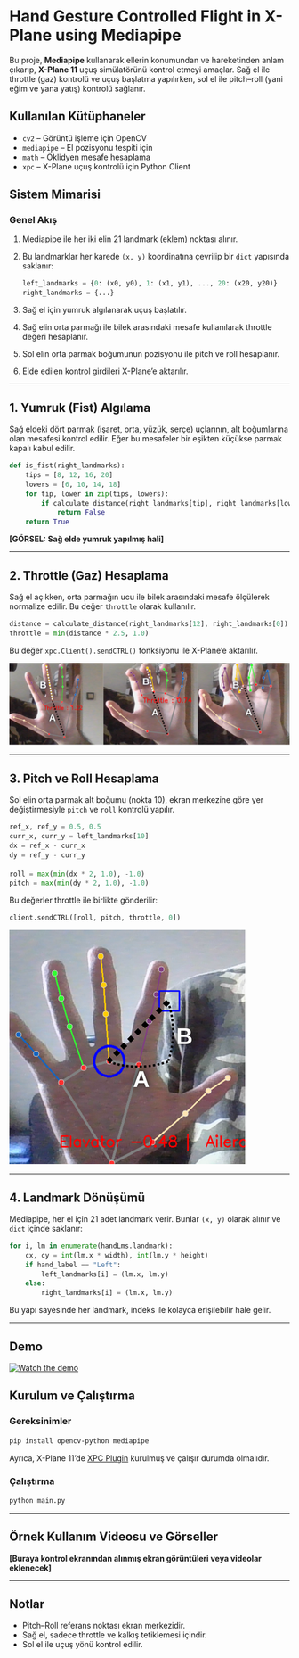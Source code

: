 
# Hand Gesture Controlled Flight in X-Plane using Mediapipe

Bu proje, **Mediapipe** kullanarak ellerin konumundan ve hareketinden anlam çıkarıp, **X-Plane 11** uçuş simülatörünü kontrol etmeyi amaçlar. Sağ el ile throttle (gaz) kontrolü ve uçuş başlatma yapılırken, sol el ile pitch–roll (yani eğim ve yana yatış) kontrolü sağlanır.

## Kullanılan Kütüphaneler

* `cv2` – Görüntü işleme için OpenCV
* `mediapipe` – El pozisyonu tespiti için
* `math` – Öklidyen mesafe hesaplama
* `xpc` – X-Plane uçuş kontrolü için Python Client


## Sistem Mimarisi

### Genel Akış

1. Mediapipe ile her iki elin 21 landmark (eklem) noktası alınır.
2. Bu landmarklar her karede `(x, y)` koordinatına çevrilip bir `dict` yapısında saklanır:

   ```python
   left_landmarks = {0: (x0, y0), 1: (x1, y1), ..., 20: (x20, y20)}
   right_landmarks = {...}
   ```
3. Sağ el için yumruk algılanarak uçuş başlatılır.
4. Sağ elin orta parmağı ile bilek arasındaki mesafe kullanılarak throttle değeri hesaplanır.
5. Sol elin orta parmak boğumunun pozisyonu ile pitch ve roll hesaplanır.
6. Elde edilen kontrol girdileri X-Plane’e aktarılır.

---

## 1. Yumruk (Fist) Algılama

Sağ eldeki dört parmak (işaret, orta, yüzük, serçe) uçlarının, alt boğumlarına olan mesafesi kontrol edilir. Eğer bu mesafeler bir eşikten küçükse parmak kapalı kabul edilir.

```python
def is_fist(right_landmarks):
    tips = [8, 12, 16, 20]
    lowers = [6, 10, 14, 18]
    for tip, lower in zip(tips, lowers):
        if calculate_distance(right_landmarks[tip], right_landmarks[lower]) > 0.05:
            return False
    return True
```

**\[GÖRSEL: Sağ elde yumruk yapılmış hali]**

---

## 2. Throttle (Gaz) Hesaplama

Sağ el açıkken, orta parmağın ucu ile bilek arasındaki mesafe ölçülerek normalize edilir. Bu değer `throttle` olarak kullanılır.

```python
distance = calculate_distance(right_landmarks[12], right_landmarks[0])
throttle = min(distance * 2.5, 1.0)
```

Bu değer `xpc.Client().sendCTRL()` fonksiyonu ile X-Plane’e aktarılır.

![Sağ el açık – throttle seviyesi gösterimi](readme_images/Throttle.png)

---

## 3. Pitch ve Roll Hesaplama

Sol elin orta parmak alt boğumu (nokta 10), ekran merkezine göre yer değiştirmesiyle `pitch` ve `roll` kontrolü yapılır.

```python
ref_x, ref_y = 0.5, 0.5
curr_x, curr_y = left_landmarks[10]
dx = ref_x - curr_x
dy = ref_y - curr_y

roll = max(min(dx * 2, 1.0), -1.0)
pitch = max(min(dy * 2, 1.0), -1.0)
```

Bu değerler throttle ile birlikte gönderilir:

```python
client.sendCTRL([roll, pitch, throttle, 0])
```

![GÖRSEL: Sol el orta parmak hareketiyle pitch–roll kontrolü](readme_images/Pitch_Roll.png)

---

## 4. Landmark Dönüşümü

Mediapipe, her el için 21 adet landmark verir. Bunlar `(x, y)` olarak alınır ve `dict` içinde saklanır:

```python
for i, lm in enumerate(handLms.landmark):
    cx, cy = int(lm.x * width), int(lm.y * height)
    if hand_label == "Left":
        left_landmarks[i] = (lm.x, lm.y)
    else:
        right_landmarks[i] = (lm.x, lm.y)
```

Bu yapı sayesinde her landmark, indeks ile kolayca erişilebilir hale gelir.

---

## Demo
[![Watch the demo](https://img.youtube.com/vi/mk37UO0KcNg/maxresdefault.jpg)](https://youtu.be/mk37UO0KcNg)

## Kurulum ve Çalıştırma

### Gereksinimler

```bash
pip install opencv-python mediapipe
```

Ayrıca, X-Plane 11’de [XPC Plugin](https://github.com/nasa/XPlaneConnect) kurulmuş ve çalışır durumda olmalıdır.

### Çalıştırma

```bash
python main.py
```

---

## Örnek Kullanım Videosu ve Görseller

**\[Buraya kontrol ekranından alınmış ekran görüntüleri veya videolar eklenecek]**

---

## Notlar

* Pitch–Roll referans noktası ekran merkezidir.
* Sağ el, sadece throttle ve kalkış tetiklemesi içindir.
* Sol el ile uçuş yönü kontrol edilir.


